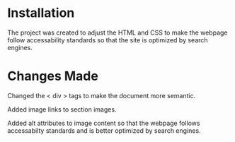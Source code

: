 <h1>Installation</h1>
  <p>The project was created to adjust the HTML and CSS to make the webpage follow accessability standards so that the site is optimized by search engines.</p>
<h1>Changes Made</h1>
  <p>Changed the < div > tags to make the document more semantic.</p>
  <p>Added image links to section images.</p>
  <p>Added alt attributes to image content so that the webpage follows accessabilty standards and is better optimized by search engines.</p>
